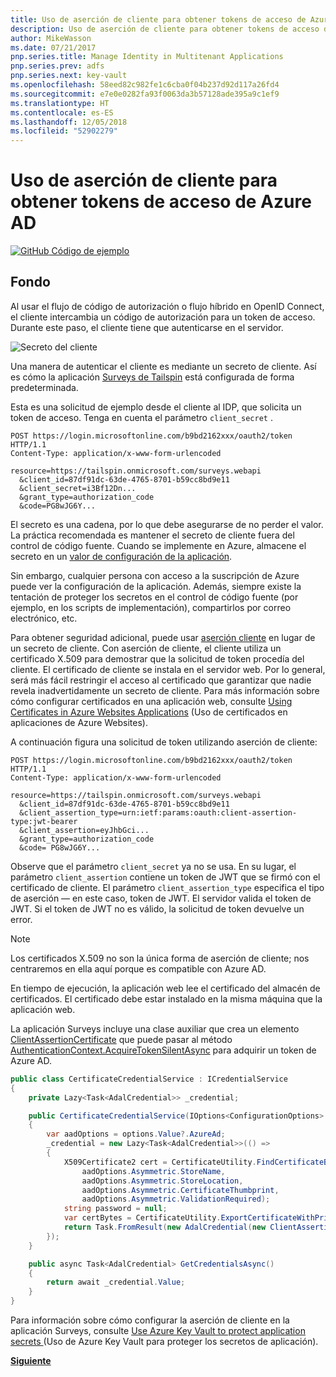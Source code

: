 ```yaml
---
title: Uso de aserción de cliente para obtener tokens de acceso de Azure AD
description: Uso de aserción de cliente para obtener tokens de acceso de Azure AD.
author: MikeWasson
ms.date: 07/21/2017
pnp.series.title: Manage Identity in Multitenant Applications
pnp.series.prev: adfs
pnp.series.next: key-vault
ms.openlocfilehash: 58eed82c982fe1c6cba0f04b237d92d117a26fd4
ms.sourcegitcommit: e7e0e0282fa93f0063da3b57128ade395a9c1ef9
ms.translationtype: HT
ms.contentlocale: es-ES
ms.lasthandoff: 12/05/2018
ms.locfileid: "52902279"
---
```

# <a name="use-client-assertion-to-get-access-tokens-from-azure-ad"></a>Uso de aserción de cliente para obtener tokens de acceso de Azure AD

[![GitHub](../_images/github.png) Código de ejemplo][sample application]

## <a name="background"></a>Fondo
Al usar el flujo de código de autorización o flujo híbrido en OpenID Connect, el cliente intercambia un código de autorización para un token de acceso. Durante este paso, el cliente tiene que autenticarse en el servidor.

![Secreto del cliente](./images/client-secret.png)

Una manera de autenticar el cliente es mediante un secreto de cliente. Así es cómo la aplicación [Surveys de Tailspin][Surveys] está configurada de forma predeterminada.

Esta es una solicitud de ejemplo desde el cliente al IDP, que solicita un token de acceso. Tenga en cuenta el parámetro `client_secret` .

```
POST https://login.microsoftonline.com/b9bd2162xxx/oauth2/token HTTP/1.1
Content-Type: application/x-www-form-urlencoded

resource=https://tailspin.onmicrosoft.com/surveys.webapi
  &client_id=87df91dc-63de-4765-8701-b59cc8bd9e11
  &client_secret=i3Bf12Dn...
  &grant_type=authorization_code
  &code=PG8wJG6Y...
```

El secreto es una cadena, por lo que debe asegurarse de no perder el valor. La práctica recomendada es mantener el secreto de cliente fuera del control de código fuente. Cuando se implemente en Azure, almacene el secreto en un [valor de configuración de la aplicación][configure-web-app].

Sin embargo, cualquier persona con acceso a la suscripción de Azure puede ver la configuración de la aplicación. Además, siempre existe la tentación de proteger los secretos en el control de código fuente (por ejemplo, en los scripts de implementación), compartirlos por correo electrónico, etc.

Para obtener seguridad adicional, puede usar [aserción cliente] en lugar de un secreto de cliente. Con aserción de cliente, el cliente utiliza un certificado X.509 para demostrar que la solicitud de token procedía del cliente. El certificado de cliente se instala en el servidor web. Por lo general, será más fácil restringir el acceso al certificado que garantizar que nadie revela inadvertidamente un secreto de cliente. Para más información sobre cómo configurar certificados en una aplicación web, consulte [Using Certificates in Azure Websites Applications][using-certs-in-websites] (Uso de certificados en aplicaciones de Azure Websites).

A continuación figura una solicitud de token utilizando aserción de cliente:

```
POST https://login.microsoftonline.com/b9bd2162xxx/oauth2/token HTTP/1.1
Content-Type: application/x-www-form-urlencoded

resource=https://tailspin.onmicrosoft.com/surveys.webapi
  &client_id=87df91dc-63de-4765-8701-b59cc8bd9e11
  &client_assertion_type=urn:ietf:params:oauth:client-assertion-type:jwt-bearer
  &client_assertion=eyJhbGci...
  &grant_type=authorization_code
  &code= PG8wJG6Y...
```

Observe que el parámetro `client_secret` ya no se usa. En su lugar, el parámetro `client_assertion` contiene un token de JWT que se firmó con el certificado de cliente. El parámetro `client_assertion_type` especifica el tipo de aserción &mdash; en este caso, token de JWT. El servidor valida el token de JWT. Si el token de JWT no es válido, la solicitud de token devuelve un error.

> [!NOTE]
> Los certificados X.509 no son la única forma de aserción de cliente; nos centraremos en ella aquí porque es compatible con Azure AD.
> 
> 

En tiempo de ejecución, la aplicación web lee el certificado del almacén de certificados. El certificado debe estar instalado en la misma máquina que la aplicación web.

La aplicación Surveys incluye una clase auxiliar que crea un elemento [ClientAssertionCertificate](/dotnet/api/microsoft.identitymodel.clients.activedirectory.clientassertioncertificate) que puede pasar al método [AuthenticationContext.AcquireTokenSilentAsync](/dotnet/api/microsoft.identitymodel.clients.activedirectory.authenticationcontext.acquiretokensilentasync) para adquirir un token de Azure AD.

```csharp
public class CertificateCredentialService : ICredentialService
{
    private Lazy<Task<AdalCredential>> _credential;

    public CertificateCredentialService(IOptions<ConfigurationOptions> options)
    {
        var aadOptions = options.Value?.AzureAd;
        _credential = new Lazy<Task<AdalCredential>>(() =>
        {
            X509Certificate2 cert = CertificateUtility.FindCertificateByThumbprint(
                aadOptions.Asymmetric.StoreName,
                aadOptions.Asymmetric.StoreLocation,
                aadOptions.Asymmetric.CertificateThumbprint,
                aadOptions.Asymmetric.ValidationRequired);
            string password = null;
            var certBytes = CertificateUtility.ExportCertificateWithPrivateKey(cert, out password);
            return Task.FromResult(new AdalCredential(new ClientAssertionCertificate(aadOptions.ClientId, new X509Certificate2(certBytes, password))));
        });
    }

    public async Task<AdalCredential> GetCredentialsAsync()
    {
        return await _credential.Value;
    }
}
```

Para información sobre cómo configurar la aserción de cliente en la aplicación Surveys, consulte [Use Azure Key Vault to protect application secrets ][key vault] (Uso de Azure Key Vault para proteger los secretos de aplicación).

[**Siguiente**][key vault]

<!-- Links -->
[configure-web-app]: /azure/app-service-web/web-sites-configure/
[azure-management-portal]: https://portal.azure.com
[aserción cliente]: https://tools.ietf.org/html/rfc7521
[key vault]: key-vault.md
[Setup-KeyVault]: https://github.com/mspnp/multitenant-saas-guidance/blob/master/scripts/Setup-KeyVault.ps1
[Surveys]: tailspin.md
[using-certs-in-websites]: https://azure.microsoft.com/blog/using-certificates-in-azure-websites-applications/

[sample application]: https://github.com/mspnp/multitenant-saas-guidance
